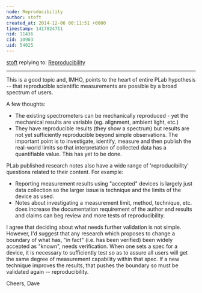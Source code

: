 ```yaml
---
node: Reproducibility
author: stoft
created_at: 2014-12-06 00:11:51 +0000
timestamp: 1417824711
nid: 11436
cid: 10903
uid: 54025
---
```




[stoft](../profile/stoft) replying to: [Reproducibility](../notes/cfastie/12-05-2014/reproducibility)

----
This is a good topic and, IMHO, points to the heart of entire PLab hypothesis -- that reproducible scientific measurements are possible by a broad spectrum of users.

A few thoughts:
- The existing spectrometers can be mechanically reproduced - yet the mechanical results are variable (eg. alignment, ambient light, etc.)
- They have reproducible results (they show a spectrum) but results are not yet sufficiently reproducible beyond simple observations.
The important point is to investigate, identify, measure and then publish the real-world limits so that interpretation of collected data has a quantifiable value. This has yet to be done.

PLab published research notes also have a wide range of 'reproducibility' questions related to their content. For example:
- Reporting measurement results using "accepted" devices is largely just data collection so the larger issue is technique and the limits of the device as used.
- Notes about investigating a measurement limit, method, technique, etc. does increase the documentation requirement of the author and results and claims can beg review and more tests of reproducibility.

I agree that deciding about what needs further validation is not simple. However, I'd suggest that any research which proposes to change a boundary of what has, "in fact" (i.e. has been verified) been widely accepted as "known", needs verification. When one sets a spec for a device, it is necessary to sufficiently test so as to assure all users will get the same degree of measurement capability within that spec. If a new technique improves the results, that pushes the boundary so must be validated again -- reproducibility.

Cheers,
Dave
